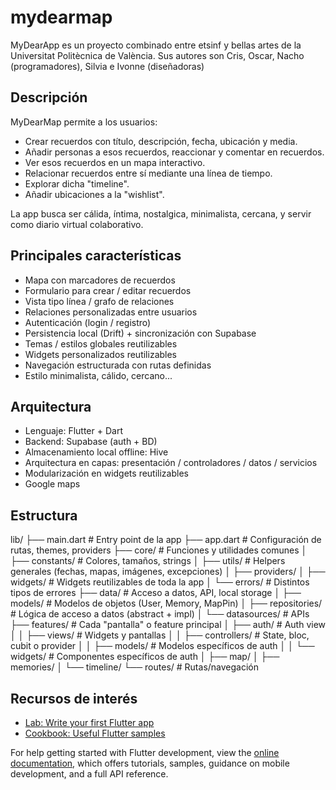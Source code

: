 # mydearmap

MyDearApp es un proyecto combinado entre etsinf y bellas artes de la Universitat Politècnica de València.
Sus autores son Cris, Oscar, Nacho (programadores), Silvia e Ivonne (diseñadoras)

## Descripción

MyDearMap permite a los usuarios:

- Crear recuerdos con título, descripción, fecha, ubicación y media.
- Añadir personas a esos recuerdos, reaccionar y comentar en recuerdos.
- Ver esos recuerdos en un mapa interactivo.
- Relacionar recuerdos entre sí mediante una línea de tiempo.
- Explorar dicha "timeline".
- Añadir ubicaciones a la "wishlist".

La app busca ser cálida, íntima, nostalgica, minimalista, cercana, y servir como diario virtual colaborativo.

## Principales características

- Mapa con marcadores de recuerdos
- Formulario para crear / editar recuerdos
- Vista tipo línea / grafo de relaciones
- Relaciones personalizadas entre usuarios
- Autenticación (login / registro)
- Persistencia local (Drift) + sincronización con Supabase
- Temas / estilos globales reutilizables
- Widgets personalizados reutilizables
- Navegación estructurada con rutas definidas
- Estilo minimalista, cálido, cercano...

## Arquitectura

- Lenguaje: Flutter + Dart
- Backend: Supabase (auth + BD)
- Almacenamiento local offline: Hive
- Arquitectura en capas: presentación / controladores / datos / servicios
- Modularización en widgets reutilizables
- Google maps

## Estructura

lib/
├── main.dart               # Entry point de la app
├── app.dart                # Configuración de rutas, themes, providers
├── core/                   # Funciones y utilidades comunes
│   ├── constants/          # Colores, tamaños, strings
│   ├── utils/              # Helpers generales (fechas, mapas, imágenes, excepciones)
│   ├── providers/
│   ├── widgets/            # Widgets reutilizables de toda la app
│   └── errors/             # Distintos tipos de errores
├── data/                   # Acceso a datos, API, local storage
│   ├── models/             # Modelos de objetos (User, Memory, MapPin)
│   ├── repositories/       # Lógica de acceso a datos (abstract + impl)
│   └── datasources/        # APIs
├── features/               # Cada "pantalla" o feature principal
│   ├── auth/               # Auth view
│   │   ├── views/          # Widgets y pantallas
│   │   ├── controllers/    # State, bloc, cubit o provider
│   │   ├── models/         # Modelos específicos de auth
│   │   └── widgets/        # Componentes específicos de auth
│   ├── map/
│   ├── memories/
│   └── timeline/
└── routes/                 # Rutas/navegación

## Recursos de interés

- [Lab: Write your first Flutter app](https://docs.flutter.dev/get-started/codelab)
- [Cookbook: Useful Flutter samples](https://docs.flutter.dev/cookbook)

For help getting started with Flutter development, view the
[online documentation](https://docs.flutter.dev/), which offers tutorials,
samples, guidance on mobile development, and a full API reference.
